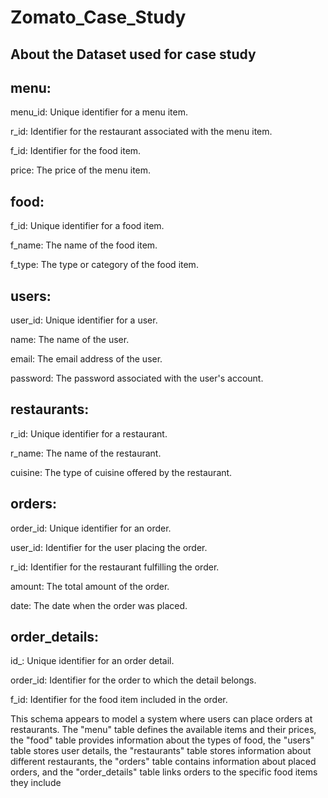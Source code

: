 # Zomato_Case_Study

## About the Dataset used for case study

## menu:

menu_id: Unique identifier for a menu item.

r_id: Identifier for the restaurant associated with the menu item.

f_id: Identifier for the food item.

price: The price of the menu item.

## food:

f_id: Unique identifier for a food item.

f_name: The name of the food item.

f_type: The type or category of the food item.

## users:

user_id: Unique identifier for a user.

name: The name of the user.

email: The email address of the user.

password: The password associated with the user's account.

## restaurants:

r_id: Unique identifier for a restaurant.

r_name: The name of the restaurant.

cuisine: The type of cuisine offered by the restaurant.

## orders:

order_id: Unique identifier for an order.

user_id: Identifier for the user placing the order.

r_id: Identifier for the restaurant fulfilling the order.

amount: The total amount of the order.

date: The date when the order was placed.

## order_details:

id_: Unique identifier for an order detail.

order_id: Identifier for the order to which the detail belongs.

f_id: Identifier for the food item included in the order.

This schema appears to model a system where users can place orders at restaurants. The "menu" table defines the available items and their prices, the "food" table provides information about the types of food, the "users" table stores user details, the "restaurants" table stores information about different restaurants, the "orders" table contains information about placed orders, and the "order_details" table links orders to the specific food items they include
